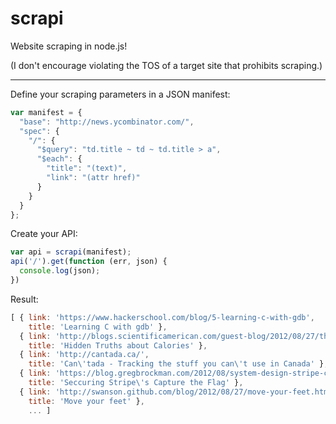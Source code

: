 # scrapi

Website scraping in node.js!

(I don't encourage violating the TOS of a target site that prohibits scraping.)

---

Define your scraping parameters in a JSON manifest:

```javascript
var manifest = {
  "base": "http://news.ycombinator.com/",
  "spec": {
    "/": {
      "$query": "td.title ~ td ~ td.title > a",
      "$each": {
        "title": "(text)",
        "link": "(attr href)"
      }
    }
  }
};
```

Create your API:

```javascript
var api = scrapi(manifest);
api('/').get(function (err, json) {
  console.log(json);
})
```

Result:

```javascript
[ { link: 'https://www.hackerschool.com/blog/5-learning-c-with-gdb',
    title: 'Learning C with gdb' },
  { link: 'http://blogs.scientificamerican.com/guest-blog/2012/08/27/the-hidden-truths-about-calories/',
    title: 'Hidden Truths about Calories' },
  { link: 'http://cantada.ca/',
    title: 'Can\'tada - Tracking the stuff you can\'t use in Canada' },
  { link: 'https://blog.gregbrockman.com/2012/08/system-design-stripe-capture-the-flag/',
    title: 'Seccuring Stripe\'s Capture the Flag' },
  { link: 'http://swanson.github.com/blog/2012/08/27/move-your-feet.html',
    title: 'Move your feet' },
    ... ]
```